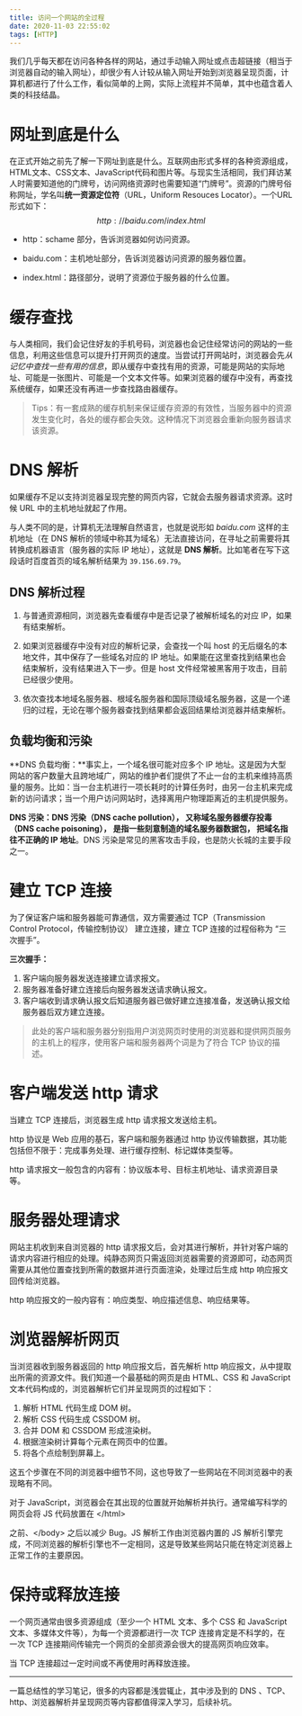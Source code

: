 ```yaml
---
title: 访问一个网站的全过程
date: 2020-11-03 22:55:02
tags: [HTTP]
---
```


我们几乎每天都在访问各种各样的网站，通过手动输入网址或点击超链接（相当于浏览器自动的输入网址），却很少有人计较从输入网址开始到浏览器呈现页面，计算机都进行了什么工作，看似简单的上网，实际上流程并不简单，其中也蕴含着人类的科技结晶。

<!--more-->

# 网址到底是什么

在正式开始之前先了解一下网址到底是什么。互联网由形式多样的各种资源组成，HTML文本、CSS文本、JavaScript代码和图片等。与现实生活相同，我们拜访某人时需要知道他的门牌号，访问网络资源时也需要知道“门牌号”。资源的门牌号俗称网址，学名叫**统一资源定位符**（URL，Uniform Resouces Locator）。一个URL 形式如下：
$$
http://baidu.com/index.html
$$


- http：schame 部分，告诉浏览器如何访问资源。

- baidu.com：主机地址部分，告诉浏览器访问资源的服务器位置。
- index.html：路径部分，说明了资源位于服务器的什么位置。

# 缓存查找

与人类相同，我们会记住好友的手机号码，浏览器也会记住经常访问的网站的一些信息，利用这些信息可以提升打开网页的速度。当尝试打开网站时，浏览器会先*从记忆中查找一些有用的信息*，即从缓存中查找有用的资源，可能是网站的实际地址、可能是一张图片、可能是一个文本文件等。如果浏览器的缓存中没有，再查找系统缓存，如果还没有再进一步查找路由器缓存。

> Tips：有一套成熟的缓存机制来保证缓存资源的有效性，当服务器中的资源发生变化时，各处的缓存都会失效。这种情况下浏览器会重新向服务器请求该资源。

# DNS 解析

如果缓存不足以支持浏览器呈现完整的网页内容，它就会去服务器请求资源。这时候 URL 中的主机地址就起了作用。

与人类不同的是，计算机无法理解自然语言，也就是说形如 *baidu.com* 这样的主机地址（在 DNS 解析的领域中称其为域名）无法直接访问，在寻址之前需要将其转换成机器语言（服务器的实际 IP 地址），这就是 **DNS 解析**。比如笔者在写下这段话时百度首页的域名解析结果为 `39.156.69.79`。

## DNS 解析过程

1. 与普通资源相同，浏览器先查看缓存中是否记录了被解析域名的对应 IP，如果有结束解析。
2. 如果浏览器缓存中没有对应的解析记录，会查找一个叫 host 的无后缀名的本地文件，其中保存了一些域名对应的 IP 地址。如果能在这里查找到结果也会结束解析，没有结果进入下一步。但是 host 文件经常被黑客用于攻击，目前已经很少使用。

3. 依次查找本地域名服务器、根域名服务器和国际顶级域名服务器，这是一个递归的过程，无论在哪个服务器查找到结果都会返回结果给浏览器并结束解析。

## 负载均衡和污染

**DNS 负载均衡：**事实上，一个域名很可能对应多个 IP 地址。这是因为大型网站的客户数量大且跨地域广，网站的维护者们提供了不止一台的主机来维持高质量的服务。比如：当一台主机进行一项长耗时的计算任务时，由另一台主机来完成新的访问请求；当一个用户访问网站时，选择离用户物理距离近的主机提供服务。

**DNS 污染：**DNS 污染（DNS cache pollution）， 又称域名服务器缓存投毒（DNS cache poisoning）， 是指一些刻意制造的域名服务器数据包， 把域名指往**不正确的 IP 地址**。DNS 污染是常见的黑客攻击手段，也是防火长城的主要手段之一。

# 建立 TCP 连接

为了保证客户端和服务器能可靠通信，双方需要通过 TCP（Transmission Control Protocol，传输控制协议） 建立连接，建立 TCP 连接的过程俗称为 “三次握手”。

**三次握手：**

1. 客户端向服务器发送连接建立请求报文。
2. 服务器准备好建立连接后向服务器发送请求确认报文。
3. 客户端收到请求确认报文后知道服务器已做好建立连接准备，发送确认报文给服务器后双方建立连接。

> 此处的客户端和服务器分别指用户浏览网页时使用的浏览器和提供网页服务的主机上的程序，使用客户端和服务器两个词是为了符合 TCP 协议的描述。

# 客户端发送 http 请求

当建立 TCP 连接后，浏览器生成 http 请求报文发送给主机。

http 协议是 Web 应用的基石，客户端和服务器通过 http 协议传输数据，其功能包括但不限于：完成事务处理、进行缓存控制、标记媒体类型等。

http 请求报文一般包含的内容有：协议版本号、目标主机地址、请求资源目录等。

# 服务器处理请求

网站主机收到来自浏览器的 http 请求报文后，会对其进行解析，并针对客户端的请求内容进行相应的处理。纯静态网页只需返回浏览器需要的资源即可，动态网页需要从其他位置查找到所需的数据并进行页面渲染，处理过后生成 http 响应报文回传给浏览器。

http 响应报文的一般内容有：响应类型、响应描述信息、响应结果等。

# 浏览器解析网页

当浏览器收到服务器返回的 http 响应报文后，首先解析 http 响应报文，从中提取出所需的资源文件。我们知道一个最基础的网页是由 HTML、CSS 和 JavaScript 文本代码构成的，浏览器解析它们并呈现网页的过程如下：

1. 解析 HTML 代码生成 DOM 树。
2. 解析 CSS 代码生成 CSSDOM 树。
3. 合并 DOM 和 CSSDOM 形成渲染树。
4. 根据渲染树计算每个元素在网页中的位置。
5. 将各个点绘制到屏幕上。

这五个步骤在不同的浏览器中细节不同，这也导致了一些网站在不同浏览器中的表现略有不同。

对于 JavaScript，浏览器会在其出现的位置就开始解析并执行。通常编写科学的网页会将 JS 代码放置在 \</html>

之前、\</body> 之后以减少 Bug。JS 解析工作由浏览器内置的 JS 解析引擎完成，不同浏览器的解析引擎也不一定相同，这是导致某些网站只能在特定浏览器上正常工作的主要原因。

# 保持或释放连接

一个网页通常由很多资源组成（至少一个 HTML 文本、多个 CSS 和 JavaScript 文本、多媒体文件等），为每一个资源都进行一次 TCP 连接肯定是不科学的，在一次 TCP 连接期间传输完一个网页的全部资源会很大的提高网页响应效率。

当 TCP 连接超过一定时间或不再使用时再释放连接。

---

一篇总结性的学习笔记，很多的内容都是浅尝辄止，其中涉及到的 DNS 、TCP、http、浏览器解析并呈现网页等内容都值得深入学习，后续补坑。
